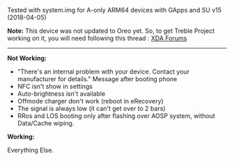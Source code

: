 Tested with system.img for A-only ARM64 devices with GApps and SU v15 (2018-04-05)

**Note:** This device was not updated to Oreo yet. So, to get Treble Project working on it, you will need following this thread : [XDA Forums](https://forum.xda-developers.com/p8lite/p8-lite-2017-discussion/guide-holy-emui8-treble-rom-pra-lx1-t3773216)

***
**Not Working:**

- "There's an internal problem with your device. Contact your manufacturer for details." Message after booting phone
- NFC isn't show in settings
- Auto-brightness isn't available
- Offmode charger don't work (reboot in eRecovery)
- The signal is always low (it can't get over to 2 bars)
- RRos and LOS booting only after flashing over AOSP system, without Data/Cache wiping. 

**Working:**

Everything Else.